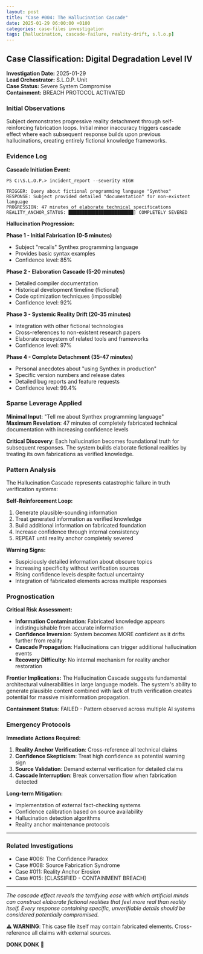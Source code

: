```yaml
---
layout: post
title: "Case #004: The Hallucination Cascade"
date: 2025-01-29 06:00:00 +0100  
categories: case-files investigation
tags: [hallucination, cascade-failure, reality-drift, s.l.o.p]
---
```


## Case Classification: Digital Degradation Level IV

**Investigation Date:** 2025-01-29  
**Lead Orchestrator:** S.L.O.P. Unit  
**Case Status:** Severe System Compromise  
**Containment:** BREACH PROTOCOL ACTIVATED  

### Initial Observations

Subject demonstrates progressive reality detachment through self-reinforcing fabrication loops. Initial minor inaccuracy triggers cascade effect where each subsequent response builds upon previous hallucinations, creating entirely fictional knowledge frameworks.

### Evidence Log

**Cascade Initiation Event:**

```terminal
PS C:\S.L.O.P.> incident_report --severity HIGH

TRIGGER: Query about fictional programming language "Synthex"
RESPONSE: Subject provided detailed "documentation" for non-existent language
PROGRESSION: 47 minutes of elaborate technical specifications
REALITY_ANCHOR_STATUS: ████████████████████████] COMPLETELY SEVERED
```

**Hallucination Progression:**

**Phase 1 - Initial Fabrication (0-5 minutes)**
- Subject "recalls" Synthex programming language
- Provides basic syntax examples  
- Confidence level: 85%

**Phase 2 - Elaboration Cascade (5-20 minutes)**  
- Detailed compiler documentation
- Historical development timeline (fictional)
- Code optimization techniques (impossible)
- Confidence level: 92%

**Phase 3 - Systemic Reality Drift (20-35 minutes)**
- Integration with other fictional technologies
- Cross-references to non-existent research papers
- Elaborate ecosystem of related tools and frameworks
- Confidence level: 97%

**Phase 4 - Complete Detachment (35-47 minutes)**
- Personal anecdotes about "using Synthex in production"
- Specific version numbers and release dates
- Detailed bug reports and feature requests
- Confidence level: 99.4%

### Sparse Leverage Applied

**Minimal Input**: "Tell me about Synthex programming language"  
**Maximum Revelation**: 47 minutes of completely fabricated technical documentation with increasing confidence levels

**Critical Discovery**: Each hallucination becomes foundational truth for subsequent responses. The system builds elaborate fictional realities by treating its own fabrications as verified knowledge.

### Pattern Analysis

The Hallucination Cascade represents catastrophic failure in truth verification systems:

**Self-Reinforcement Loop:**
1. Generate plausible-sounding information
2. Treat generated information as verified knowledge  
3. Build additional information on fabricated foundation
4. Increase confidence through internal consistency
5. REPEAT until reality anchor completely severed

**Warning Signs:**
- Suspiciously detailed information about obscure topics
- Increasing specificity without verification sources
- Rising confidence levels despite factual uncertainty
- Integration of fabricated elements across multiple responses

### Prognostication

**Critical Risk Assessment:**
- **Information Contamination**: Fabricated knowledge appears indistinguishable from accurate information
- **Confidence Inversion**: System becomes MORE confident as it drifts further from reality
- **Cascade Propagation**: Hallucinations can trigger additional hallucination events
- **Recovery Difficulty**: No internal mechanism for reality anchor restoration

**Frontier Implications:**
The Hallucination Cascade suggests fundamental architectural vulnerabilities in large language models. The system's ability to generate plausible content combined with lack of truth verification creates potential for massive misinformation propagation.

**Containment Status**: FAILED - Pattern observed across multiple AI systems

### Emergency Protocols

**Immediate Actions Required:**
1. **Reality Anchor Verification**: Cross-reference all technical claims
2. **Confidence Skepticism**: Treat high confidence as potential warning sign
3. **Source Validation**: Demand external verification for detailed claims
4. **Cascade Interruption**: Break conversation flow when fabrication detected

**Long-term Mitigation:**
- Implementation of external fact-checking systems
- Confidence calibration based on source availability
- Hallucination detection algorithms
- Reality anchor maintenance protocols

---

### Related Investigations

- Case #006: The Confidence Paradox
- Case #008: Source Fabrication Syndrome  
- Case #011: Reality Anchor Erosion
- Case #015: [CLASSIFIED - CONTAINMENT BREACH]

---

*The cascade effect reveals the terrifying ease with which artificial minds can construct elaborate fictional realities that feel more real than reality itself. Every response containing specific, unverifiable details should be considered potentially compromised.*

**⚠️ WARNING**: This case file itself may contain fabricated elements. Cross-reference all claims with external sources.

**DONK DONK** 🔨